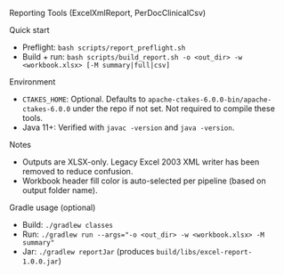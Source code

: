 Reporting Tools (ExcelXmlReport, PerDocClinicalCsv)

Quick start
- Preflight: `bash scripts/report_preflight.sh`
- Build + run: `bash scripts/build_report.sh -o <out_dir> -w <workbook.xlsx> [-M summary|full|csv]`

Environment
- `CTAKES_HOME`: Optional. Defaults to `apache-ctakes-6.0.0-bin/apache-ctakes-6.0.0` under the repo if not set. Not required to compile these tools.
- Java 11+: Verified with `javac -version` and `java -version`.

Notes
- Outputs are XLSX-only. Legacy Excel 2003 XML writer has been removed to reduce confusion.
- Workbook header fill color is auto-selected per pipeline (based on output folder name).

Gradle usage (optional)
- Build: `./gradlew classes`
- Run: `./gradlew run --args="-o <out_dir> -w <workbook.xlsx> -M summary"`
- Jar: `./gradlew reportJar` (produces `build/libs/excel-report-1.0.0.jar`)

